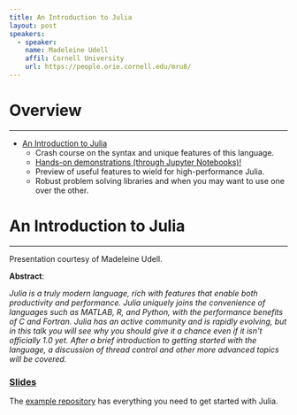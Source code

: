 ```yaml
---
title: An Introduction to Julia
layout: post
speakers:
  - speaker:
    name: Madeleine Udell
    affil: Cornell University
    url: https://people.orie.cornell.edu/mru8/
---
```


# Overview
--------------------------------------------------------------------------------
- [An Introduction to Julia](#an-introduction-to-julia)
    - Crash course on the syntax and unique features of this language.
    - [Hands-on demonstrations (through Jupyter Notebooks)!](https://github.com/madeleineudell/intro-to-julia)
    - Preview of useful features to wield for high-performance Julia.
    - Robust problem solving libraries and when you may want to use one over the other.

# An Introduction to Julia
--------------------------------------------------------------------------------

Presentation courtesy of Madeleine Udell.

**Abstract**:

_Julia is a truly modern language, rich with features that enable both productivity
and performance.  Julia uniquely joins the convenience of languages such as MATLAB,
R, and Python, with the performance benefits of C and Fortran.  Julia has an active
community and is rapidly evolving, but in this talk you will see why you should
give it a chance even if it isn't officially 1.0 yet.  After a brief introduction
to getting started with the language, a discussion of thread control and other
more advanced topics will be covered._

### [Slides](https://docs.google.com/presentation/d/15OXgIu9auBRfdd2hLtJDSh3mwL2__tP5HfPPb0sluQ8/edit?usp=sharing)

The [example repository](https://github.com/madeleineudell/intro-to-julia) has
everything you need to get started with Julia.
